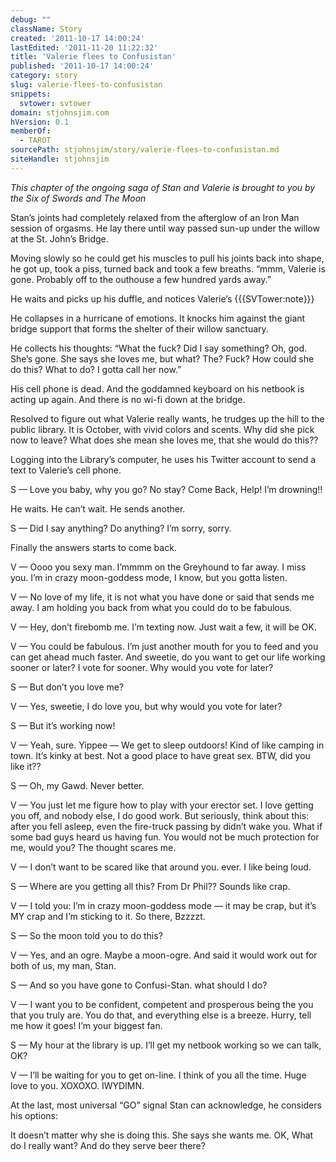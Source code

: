 ```yaml
---
debug: ""
className: Story
created: '2011-10-17 14:00:24'
lastEdited: '2011-11-20 11:22:32'
title: 'Valerie flees to Confusistan'
published: '2011-10-17 14:00:24'
category: story
slug: valerie-flees-to-confusistan
snippets:
  svtower: svtower
domain: stjohnsjim.com
hVersion: 0.1
memberOf:
  - TAROT
sourcePath: stjohnsjim/story/valerie-flees-to-confusistan.md
siteHandle: stjohnsjim
---
```

_This chapter of the ongoing saga of Stan and Valerie is brought to you by the Six of Swords and The Moon_

Stan’s joints had completely relaxed from the afterglow of an Iron Man session of orgasms. He lay there until way passed sun-up under the willow at the St. John’s Bridge.

Moving slowly so he could get his muscles to pull his joints back into shape, he got up, took a piss, turned back and took a few breaths. “mmm, Valerie is gone. Probably off to the outhouse a few hundred yards away.”

He waits and picks up his duffle, and notices Valerie’s {{{SVTower:note}}}

He collapses in a hurricane of emotions. It knocks him against the giant bridge support that forms the shelter of their willow sanctuary.

He collects his thoughts: “What the fuck? Did I say something? Oh, god. She’s gone. She says she loves me, but what? The? Fuck? How could she do this? What to do? I gotta call her now.”

His cell phone is dead. And the goddamned keyboard on his netbook is acting up again. And there is no wi-fi down at the bridge.

Resolved to figure out what Valerie really wants, he trudges up the hill to the public library. It is October, with vivid colors and scents. Why did she pick now to leave? What does she mean she loves me, that she would do this??

Logging into the Library’s computer, he uses his Twitter account to send a text to Valerie’s cell phone.

S — Love you baby, why you go? No stay? Come Back, Help! I’m drowning!!

He waits. He can’t wait. He sends another.

S — Did I say anything? Do anything? I’m sorry, sorry.

Finally the answers starts to come back.

V — Oooo you sexy man. I’mmmm on the Greyhound to far away. I miss you. I’m in crazy moon-goddess mode, I know, but you gotta listen.

V — No love of my life, it is not what you have done or said that sends me away. I am holding you back from what you could do to be fabulous.

V — Hey, don’t firebomb me. I’m texting now. Just wait a few, it will be OK.

V — You could be fabulous. I’m just another mouth for you to feed and you can get ahead much faster. And sweetie, do you want to get our life working sooner or later? I vote for sooner. Why would you vote for later?

S — But don’t you love me?

V — Yes, sweetie, I do love you, but why would you vote for later?

S — But it’s working now!

V — Yeah, sure. Yippee — We get to sleep outdoors! Kind of like camping in town. It’s kinky at best. Not a good place to have great sex. BTW, did you like it??

S — Oh, my Gawd. Never better.

V — You just let me figure how to play with your erector set. I love getting you off, and nobody else, I do good work. But seriously, think about this: after you fell asleep, even the fire-truck passing by didn’t wake you. What if some bad guys heard us having fun. You would not be much protection for me, would you? The thought scares me.

V — I don’t want to be scared like that around you. ever. I like being loud.

S — Where are you getting all this? From Dr Phil?? Sounds like crap.

V — I told you: I’m in crazy moon-goddess mode — it may be crap, but it’s MY crap and I’m sticking to it. So there, Bzzzzt.

S — So the moon told you to do this?

V — Yes, and an ogre. Maybe a moon-ogre. And said it would work out for both of us, my man, Stan.

S — And so you have gone to Confusi-Stan. what should I do?

V — I want you to be confident, competent and prosperous being the you that you truly are. You do that, and everything else is a breeze. Hurry, tell me how it goes! I’m your biggest fan.

S — My hour at the library is up. I’ll get my netbook working so we can talk, OK?

V — I’ll be waiting for you to get on-line. I think of you all the time. Huge love to you. XOXOXO. IWYDIMN.

At the last, most universal “GO” signal Stan can acknowledge, he considers his options:

It doesn’t matter why she is doing this. She says she wants me. OK, What do I really want? And do they serve beer there?

